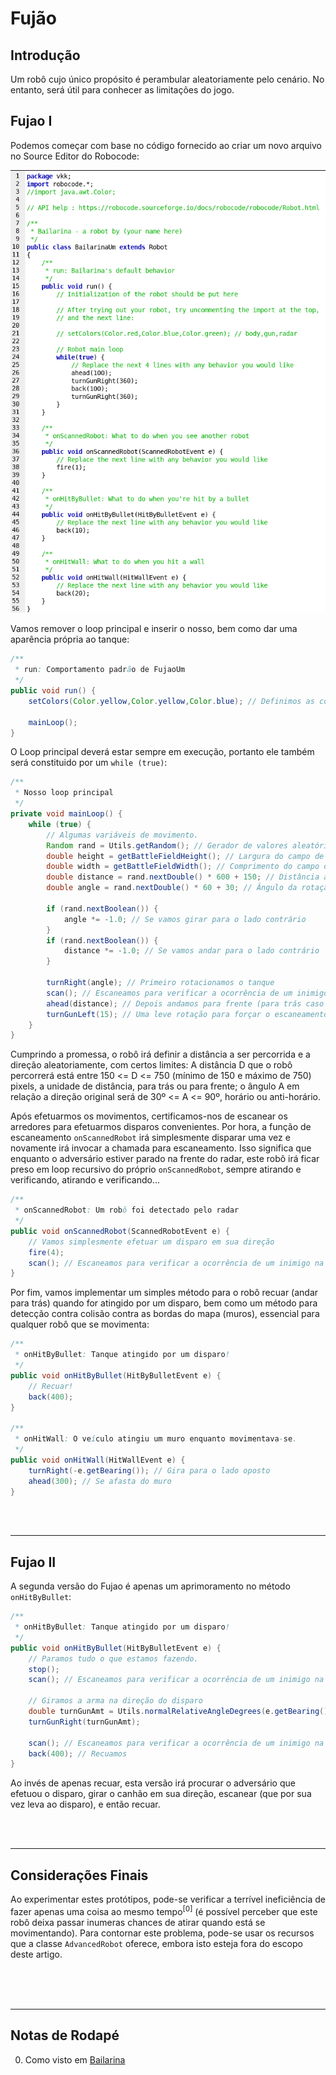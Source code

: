 # Fujão

## Introdução
Um robô cujo único propósito é perambular aleatoriamente pelo cenário. No entanto, será útil para conhecer as limitações do jogo.

## Fujao I
Podemos começar com base no código fornecido ao criar um novo arquivo no Source Editor do Robocode:

![Source Editor](assets/sourceditor.png)

Vamos remover o loop principal e inserir o nosso, bem como dar uma aparência própria ao tanque:

```java
/**
 * run: Comportamento padrão de FujaoUm
 */
public void run() {
    setColors(Color.yellow,Color.yellow,Color.blue); // Definimos as cores (chassis, arma e radar)
    
    mainLoop();
}
```

O Loop principal deverá estar sempre em execução, portanto ele também será constituido por um `while (true)`:

```java
/**
 * Nosso loop principal
 */
private void mainLoop() {
    while (true) {
        // Algumas variáveis de movimento.
        Random rand = Utils.getRandom(); // Gerador de valores aleatórios
        double height = getBattleFieldHeight(); // Largura do campo de batalha
        double width = getBattleFieldWidth(); // Comprimento do campo de batalha
        double distance = rand.nextDouble() * 600 + 150; // Distância a ser percorrida
        double angle = rand.nextDouble() * 60 + 30; // Ângulo da rotação
        
        if (rand.nextBoolean()) {
            angle *= -1.0; // Se vamos girar para o lado contrário
        }
        if (rand.nextBoolean()) {
            distance *= -1.0; // Se vamos andar para o lado contrário
        }
        
        turnRight(angle); // Primeiro rotacionamos o tanque
        scan(); // Escaneamos para verificar a ocorrência de um inimigo na direção
        ahead(distance); // Depois andamos para frente (para trás caso distance < 0)
        turnGunLeft(15); // Uma leve rotação para forçar o escaneamento de inimigos.
    }
}
```

Cumprindo a promessa, o robô irá definir a distância a ser percorrida e a direção aleatoriamente, com certos limites: A distância D que o robô percorrerá está entre 150 <= D <= 750 (mínimo de 150 e máximo de 750) pixels, a unidade de distância, para trás ou para frente; o ângulo A em relação a direção original será de 30º <= A <= 90º, horário ou anti-horário.

Após efetuarmos os movimentos, certificamos-nos de escanear os arredores para efetuarmos disparos convenientes. Por hora, a função de escaneamento `onScannedRobot` irá simplesmente disparar uma vez e novamente irá invocar a chamada para escaneamento. Isso significa que enquanto o adversário estiver parado na frente do radar, este robô irá ficar preso em loop recursivo do próprio `onScannedRobot`, sempre atirando e verificando, atirando e verificando...

```java
/**
 * onScannedRobot: Um robô foi detectado pelo radar
 */
public void onScannedRobot(ScannedRobotEvent e) {
    // Vamos simplesmente efetuar um disparo em sua direção
    fire(4);
    scan(); // Escaneamos para verificar a ocorrência de um inimigo na direção
}
```

Por fim, vamos implementar um simples método para o robô recuar (andar para trás) quando for atingido por um disparo, bem como um método para detecção contra colisão contra as bordas do mapa (muros), essencial para qualquer robô que se movimenta:

```java
/**
 * onHitByBullet: Tanque atingido por um disparo!
 */
public void onHitByBullet(HitByBulletEvent e) {
    // Recuar!
    back(400);
}

/**
 * onHitWall: O veículo atingiu um muro enquanto movimentava-se.
 */
public void onHitWall(HitWallEvent e) {
    turnRight(-e.getBearing()); // Gira para o lado oposto
    ahead(300); // Se afasta do muro
}
```



<br /> <br />

---

## Fujao II
A segunda versão do Fujao é apenas um aprimoramento no método `onHitByBullet`:

```java
/**
 * onHitByBullet: Tanque atingido por um disparo!
 */
public void onHitByBullet(HitByBulletEvent e) {
    // Paramos tudo o que estamos fazendo.
    stop();
    scan(); // Escaneamos para verificar a ocorrência de um inimigo na direção

    // Giramos a arma na direção do disparo
    double turnGunAmt = Utils.normalRelativeAngleDegrees(e.getBearing() + getHeading() - getGunHeading());
    turnGunRight(turnGunAmt);

    scan(); // Escaneamos para verificar a ocorrência de um inimigo na direção
    back(400); // Recuamos
}
```

Ao invés de apenas recuar, esta versão irá procurar o adversário que efetuou o disparo, girar o canhão em sua direção, escanear (que por sua vez leva ao disparo), e então recuar.



<br /> <br />

---

## Considerações Finais

Ao experimentar estes protótipos, pode-se verificar a terrível ineficiência de fazer apenas uma coisa ao mesmo tempo<sup>[0]</sup> (é possível perceber que este robô deixa passar inumeras chances de atirar quando está se movimentando). Para contornar este problema, pode-se usar os recursos que a classe `AdvancedRobot` oferece, embora isto esteja fora do escopo deste artigo.



<br /> <br /> <br />

---

## Notas de Rodapé
0. Como visto em [Bailarina](Bailarina.md)
